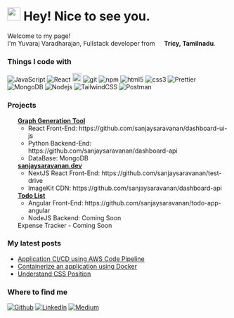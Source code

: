 <h1><img src="https://emojis.slackmojis.com/emojis/images/1531849430/4246/blob-sunglasses.gif?1531849430" width="30"/> Hey! Nice to see you.</h1>

<p>Welcome to my page! </br> I'm Yuvaraj Varadharajan, Fullstack developer from <img src="https://cdn-icons-png.flaticon.com/128/10597/10597864.png" width="13"/> <b>Tricy, Tamilnadu</b>. </p>
<h3>Things I code with</h3>
<p>
  <img alt="JavaScript" src="https://shields.io/badge/JavaScript-F7DF1E?logo=JavaScript&logoColor=000&style=flat-square" />
  <img alt="React" src="https://img.shields.io/badge/-React-45b8d8?style=flat-square&logo=react&logoColor=white" />
<!--   <img alt="Webpack" src="https://img.shields.io/badge/-Webpack-8DD6F9?style=flat-square&logo=webpack&logoColor=white" />  -->
<!--   <img alt="Docker" src="https://img.shields.io/badge/-Docker-46a2f1?style=flat-square&logo=docker&logoColor=white" /> -->
<!--   <img alt="Google Cloud Platform" src="https://img.shields.io/badge/-Google_Cloud_Platform-1a73e8?style=flat-square&logo=google-cloud&logoColor=white" /> -->
<!--   <img alt="TypeScript" src="https://img.shields.io/badge/-TypeScript-007ACC?style=flat-square&logo=typescript&logoColor=white" /> -->
  <img alt="Python" height="20" src="https://img.shields.io/badge/python-3670A0?style=for-the-badge&logo=python&logoColor=ffdd54" />
<!--   <img alt="Fast-API" height="20" src="https://img.shields.io/badge/FastAPI-005571?style=for-the-badge&logo=fastapi" /> -->
<!--   <img alt="redux" src="https://img.shields.io/badge/-Redux-764ABC?style=flat-square&logo=redux&logoColor=white" /> -->
<!--   <img alt="Styled Components" src="https://img.shields.io/badge/-Styled_Components-db7092?style=flat-square&logo=styled-components&logoColor=white" /> -->
  <img alt="git" src="https://img.shields.io/badge/-Git-F05032?style=flat-square&logo=git&logoColor=white" />
<!--   <img alt="angular" src="https://img.shields.io/badge/-Angular-DD0031?style=flat-square&logo=angular&logoColor=white" /> -->
  <img alt="npm" src="https://img.shields.io/badge/-NPM-CB3837?style=flat-square&logo=npm&logoColor=white" />
  <img alt="html5" src="https://img.shields.io/badge/-HTML5-E34F26?style=flat-square&logo=html5&logoColor=white" />
  <img alt="css3" src="https://img.shields.io/badge/-CSS3-E34F26?style=flat-square&logo=html5&logoColor=white" />  
<!--   <img alt="d3js" src="https://img.shields.io/badge/-D3.js-F9A03C?style=flat-square&logo=d3.js&logoColor=white" /> -->
  <img alt="Prettier" src="https://img.shields.io/badge/-Prettier-F7B93E?style=flat-square&logo=prettier&logoColor=white" />
  <img alt="MongoDB" src="https://img.shields.io/badge/-MongoDB-13aa52?style=flat-square&logo=mongodb&logoColor=white" />
  <img alt="Nodejs" src="https://img.shields.io/badge/-Nodejs-43853d?style=flat-square&logo=Node.js&logoColor=white" />
<!--   <img alt="NextJS" height="20" src="https://img.shields.io/badge/next.js-000000?style=for-the-badge&logo=nextdotjs&logoColor=white" /> -->
  <img alt="TailwindCSS" src="https://img.shields.io/badge/tailwindcss-0F172A?&logo=tailwindcss" />
  <img alt="Postman" src="https://img.shields.io/badge/-Postman-FF6C37?style=flat&logo=postman&logoColor=white" />
</p>
<h3>Projects</h3>
<ol style="list-style-type: none;">
  <li>
    <a style="font-weight: bold;" href="https://flourishing-meerkat-370485.netlify.app/">Graph Generation Tool</a>
    <ul>
      <li>React Front-End: https://github.com/sanjaysaravanan/dashboard-ui-js </li>
      <li>Python Backend-End: https://github.com/sanjaysaravanan/dashboard-api </li>
      <li>DataBase: MongoDB </li>
    </ul>
  </li>
  <li>
    <a style="font-weight: bold;" href="https://sanjaysaravanan.dev">sanjaysaravanan.dev</a>
    <ul>
      <li>NextJS React Front-End: https://github.com/sanjaysaravanan/test-drive </li>
      <li>ImageKit CDN: https://github.com/sanjaysaravanan/dashboard-api </li>
    </ul>
  </li>
  <li>
    <a style="font-weight: bold;" href="https://phenomenal-cactus-c80763.netlify.app/">Todo List</a>
    <ul>
      <li>Angular Front-End: https://github.com/sanjaysaravanan/todo-app-angular </li>
      <li>NodeJS Backend: Coming Soon </li>
    </ul>
  </li>
  <li>
    <a>Expense Tracker - Coming Soon</a>
  </li>
</ol>

<h3>My latest posts</h3>
<ul>
  <li><a href="https://sanjaysaravanan38.medium.com/ci-cd-for-a-web-application-using-aws-codepipeline-46c18985d74c">Application CI/CD using AWS Code Pipeline</li>
  <li><a href="https://sanjaysaravanan38.medium.com/containerize-an-application-using-dockerfile-bf35c38d4d95">Containerize an application using Docker</li>
  <li><a href="https://medium.com/@sanjaysaravanan38/css-position-1469e2125c18">Understand CSS Position</a></li>
</ul>
<h3>Where to find me</h3>
<p><a href="https://github.com/sanjaysaravanan" target="_blank"><img alt="Github" src="https://img.shields.io/badge/GitHub-%2312100E.svg?&style=for-the-badge&logo=Github&logoColor=white" /></a> <a href="https://www.linkedin.com/in/sanjaysaravanan21" target="_blank"><img alt="LinkedIn" src="https://img.shields.io/badge/linkedin-%230077B5.svg?&style=for-the-badge&logo=linkedin&logoColor=white" /></a> <a href="https://medium.com/@sanjaysaravanan38" target="_blank"><img alt="Medium" src="https://img.shields.io/badge/medium-%2312100E.svg?&style=for-the-badge&logo=medium&logoColor=white" /></a>
</p>
